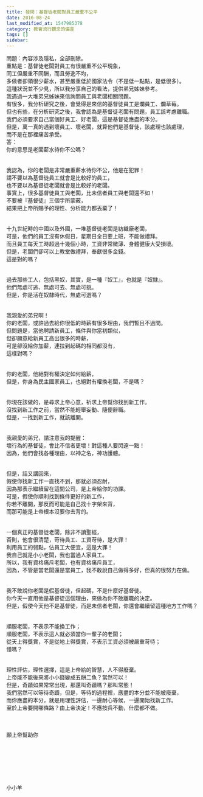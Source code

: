 ```yaml
---
title: 發問：基督徒老闆對員工嚴重不公平
date: 2016-08-24
last_modified_at: 1547985378
category: 教會流行觀念的偏差
tags: []
sidebar: 
---
```


<p>問題：內容涉及隱私，全部刪除。<br/>重點是：基督徒老闆對員工有很嚴重不公平現象，<br/>同工但嚴重不同酬，而且勞逸不均，<br/>多做者卻領很少薪水，甚至嚴重低於國家法令（不是低一點點，是低很多）。<br/>這種狀況並不少見，所以我分享自己的看法，提供弟兄姊妹參考。<br/>我遇過一大堆弟兄姊妹來信詢問員工與老闆相關問題。<br/>有很多，我分析研究之後，會覺得是來信的基督徒員工是爛員工、爛草莓。<br/>但也有些，在分析研究之後，我會認為是基督徒老闆有問題，員工該考慮離職。<br/>我們必須要求自己當個好員工、好老闆，這是基督徒應盡的本分。<br/>但是，萬一真的遇到壞員工、壞老闆，就算他們是基督徒，該處理也該處理，<br/>而不是在那裡痛苦承受。<br/><!--more-->答：<br/>你的意思是老闆薪水待你不公嗎？<br/> <br/><br/>我認為，你的老闆是非常嚴重薪水待你不公，他是在犯罪！<br/>請不要以為基督徒員工就會是比較好的員工，<br/>也不要以為基督徒老闆就會是比較好的老闆。<br/>事實上，很多基督徒員工與老闆，比未信者員工與老闆還不如！<br/>不要被『基督徒』三個字所蒙蔽，<br/>結果把上帝所賜予的理性、分析能力都丟棄了！<br/> <br/><br/>十九世紀時的中國以及外國，一堆基督徒老闆是紡織廠老闆，<br/>可是，他們的員工沒有休假日，星期日全日要上班，不能做禮拜。<br/>而且員工每天工時超過十幾個小時，工資非常微薄、身體健康大受損壞。<br/>但是，老闆們卻可以上教堂做禮拜，奉獻很多金錢。<br/>這是對的嗎？<br/> <br/><br/>過去那些工人，包括黑奴，其實，是一種『奴工』，也就是『奴隸』。<br/>他們無處可逃、無處可去、無處可挑。<br/>但是，你是活在奴隸時代，無處可選嗎？<br/> <br/><br/>我親愛的弟兄啊！<br/>你的老闆，或許過去給你很低的時薪有很多理由，我們暫且不過問。<br/>但問題是，當他聘請新員工，條件與你當初類似，<br/>但卻願意給新員工高出很多的時薪，<br/>可是卻沒給你加薪，連拉到起碼的相同都沒有，<br/>這樣對嗎？<br/> <br/><br/>你的老闆，他絕對有權決定如何給薪，<br/>但是，你身為民主國家員工，也絕對有權換老闆，不是嗎？<br/> <br/><br/>你現在該做的，是尋求上帝心意，祈求上帝幫你找到新工作。<br/>沒找到新工作之前，當然不能輕舉妄動、隨便辭職。<br/>但是，一找到新工作，就該離開。<br/> <br/><br/>我親愛的弟兄，請注意我的提醒：<br/>壞行為的基督徒，會比不信者更壞！對這種人要閃遠一點！<br/>因為，他們會找各種理由，以神之名，神功護體。<br/> <br/><br/>但是，話又講回來，<br/>假使你找新工作一直找不到，那就必須忍耐，<br/>因為那表示繼續留在這間公司，是上帝給你的功課。<br/>可是，假使你順利找到條件更好的新工作，<br/>你若不離開，那反而可能是自己找十字架來背，<br/>而那可能是上帝根本沒要你去背的。<br/> <br/><br/>一個真正的基督徒老闆，除非不讀聖經，<br/>否則，他會很清楚，苛待員工、工資苛待，是大罪！<br/>利用員工的弱點，佔員工大便宜，這是大罪！<br/>我自己就是小小老闆，我也當過人家員工。<br/>所以，我有資格痛斥老闆，也有資格痛斥員工，<br/>因為，不管是當老闆還是當員工，我不敢說自己做得多好，但真的很努力在做。<br/> <br/><br/>我不敢說你老闆是假基督徒，但起碼，不是什麼好基督徒。<br/>你今天一直用他是基督徒這個理由，來做為你不敢離職的決定。<br/>但是，假使今天他不是基督徒，而是未信者老闆，你還會繼續留這種地方工作嗎？<br/> <br/><br/>順服老闆，不表示不能換工作；<br/>順服老闆，不表示這人就必須當你一輩子的老闆；<br/>從天上得獎賞，不是從地上得獎賞，不表示工資必須被嚴重苛待；<br/>懂嗎？<br/> <br/><br/>理性評估，理性選擇，這是上帝給的智慧，人不得廢棄。<br/>上帝能不能後來將小小錢變成五餅二魚？當然可以！<br/>但是，奇蹟如果常常出現，那還叫奇蹟嗎？那叫常態！<br/>我們當然可以等待奇蹟，但是，等待的過程裡，應盡的本分並不能被廢棄，<br/>而你應盡的本分，就是用理性評估，一邊耐心等候，一邊開始找新工作。<br/>至於上帝要開哪條路？由上帝決定！不應按兵不動，什麼都不做。<br/> <br/> <br/> <br/>願上帝幫助你<br/><br/><br/><br/><br/><br/><br/><br/>小小羊<br/><br/><br/><br/><br/><br/><br/><br/> <br/><br/></p>